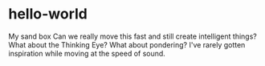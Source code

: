 # hello-world
My sand box
Can we really move this fast and still create intelligent things? What about the Thinking Eye? What about pondering? I've rarely gotten inspiration while moving at the speed of sound.
